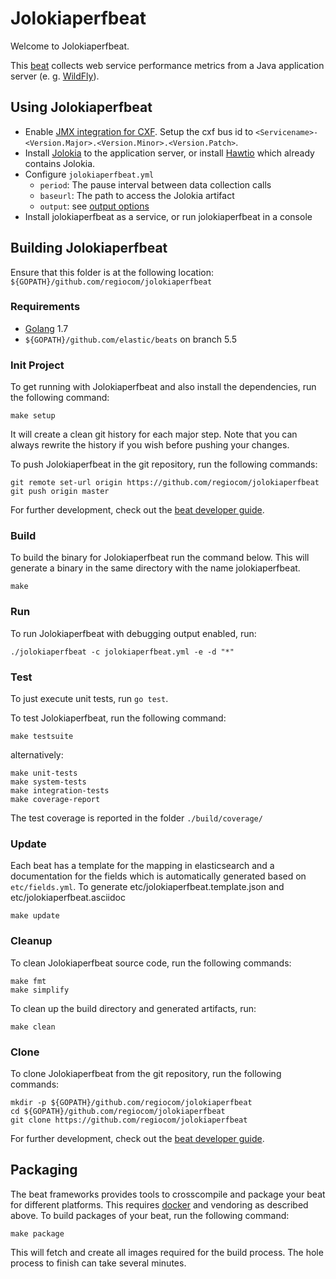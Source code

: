 # Jolokiaperfbeat

Welcome to Jolokiaperfbeat.

This [beat](https://www.elastic.co/de/products/beats) collects web service
performance metrics from a Java application server (e. g. [WildFly](http://wildfly.org/)). 

## Using Jolokiaperfbeat

* Enable [JMX integration for CXF](http://cxf.apache.org/docs/jmx-management.html). Setup the 
  cxf bus id to `<Servicename>-<Version.Major>.<Version.Minor>.<Version.Patch>`.
* Install [Jolokia](https://jolokia.org/) to the application server, or 
  install [Hawtio](http://hawt.io/) which already contains Jolokia.  
* Configure `jolokiaperfbeat.yml`
  * `period`: The pause interval between data collection calls
  * `baseurl`: The path to access the Jolokia artifact
  * `output`: see [output options](https://www.elastic.co/guide/en/beats/metricbeat/current/metricbeat-configuration-options.html)
* Install jolokiaperfbeat as a service, or
  run jolokiaperfbeat in a console
 

## Building Jolokiaperfbeat

Ensure that this folder is at the following location:
`${GOPATH}/github.com/regiocom/jolokiaperfbeat`

### Requirements

* [Golang](https://golang.org/dl/) 1.7
* `${GOPATH}/github.com/elastic/beats` on branch 5.5

### Init Project
To get running with Jolokiaperfbeat and also install the
dependencies, run the following command:

```
make setup
```

It will create a clean git history for each major step. Note that you can always rewrite the history if you wish before pushing your changes.

To push Jolokiaperfbeat in the git repository, run the following commands:

```
git remote set-url origin https://github.com/regiocom/jolokiaperfbeat
git push origin master
```

For further development, check out the [beat developer guide](https://www.elastic.co/guide/en/beats/libbeat/current/new-beat.html).

### Build

To build the binary for Jolokiaperfbeat run the command below. This will generate a binary
in the same directory with the name jolokiaperfbeat.

```
make
```


### Run

To run Jolokiaperfbeat with debugging output enabled, run:

```
./jolokiaperfbeat -c jolokiaperfbeat.yml -e -d "*"
```


### Test

To just execute unit tests, run `go test`.  

To test Jolokiaperfbeat, run the following command:

```
make testsuite
```

alternatively:
```
make unit-tests
make system-tests
make integration-tests
make coverage-report
```

The test coverage is reported in the folder `./build/coverage/`

### Update

Each beat has a template for the mapping in elasticsearch and a documentation for the fields
which is automatically generated based on `etc/fields.yml`.
To generate etc/jolokiaperfbeat.template.json and etc/jolokiaperfbeat.asciidoc

```
make update
```


### Cleanup

To clean  Jolokiaperfbeat source code, run the following commands:

```
make fmt
make simplify
```

To clean up the build directory and generated artifacts, run:

```
make clean
```


### Clone

To clone Jolokiaperfbeat from the git repository, run the following commands:

```
mkdir -p ${GOPATH}/github.com/regiocom/jolokiaperfbeat
cd ${GOPATH}/github.com/regiocom/jolokiaperfbeat
git clone https://github.com/regiocom/jolokiaperfbeat
```


For further development, check out the [beat developer guide](https://www.elastic.co/guide/en/beats/libbeat/current/new-beat.html).


## Packaging

The beat frameworks provides tools to crosscompile and package your beat for different platforms. This requires [docker](https://www.docker.com/) and vendoring as described above. To build packages of your beat, run the following command:

```
make package
```

This will fetch and create all images required for the build process. The hole process to finish can take several minutes.
